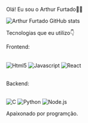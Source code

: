Olá! Eu sou o Arthur Furtado🙋‍♂️


![Arthur Furtado GitHub stats](https://github-readme-stats.vercel.app/api?username=devarthur2&show_icons=true&theme=dark)

Tecnologias que eu utilizo👇

Frontend:
<div style=display: inline_block><br/>
 <img align="center" alt="Html5" src="https://img.shields.io/badge/HTML5-E34F26?style=for-the-badge&logo=html5&logoColor=white"  />
 <img align="center" alt="Javascript" src="https://img.shields.io/badge/JavaScript-F7DF1E?style=for-the-badge&logo=javascript&logoColor=black"  />
 <img align="center" alt="React" src="https://img.shields.io/badge/React-20232A?style=for-the-badge&logo=react&logoColor=61DAFB"  />
</div><br/>

Backend:
<div style=display: inline_block><br/>
 <img align="center" alt="C" src="https://img.shields.io/badge/C-00599C?style=for-the-badge&logo=c&logoColor=white"  />
 <img align="center" alt="Python" src="https://img.shields.io/badge/Python-14354C?style=for-the-badge&logo=python&logoColor=white"  />
 <img align="center" alt="Node.js" src="https://img.shields.io/badge/Node.js-43853D?style=for-the-badge&logo=node.js&logoColor=white"  />
</div>

Apaixonado por programção.
